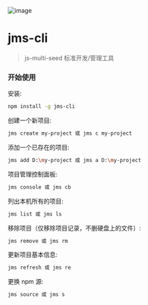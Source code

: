 ![image](https://user-images.githubusercontent.com/1990992/48991215-fbea5300-f16c-11e8-8f0c-63c381cd581f.png)

# jms-cli

> js-multi-seed 标准开发/管理工具

### 开始使用

安装:

```bash
npm install -g jms-cli
```

创建一个新项目:

```bash
jms create my-project 或 jms c my-project
```

添加一个已存在的项目:

```bash
jms add D:\my-project 或 jms a D:\my-project
```

项目管理控制面板:

```bash
jms console 或 jms cb
```

列出本机所有的项目:

```bash
jms list 或 jms ls
```

移除项目（仅移除项目记录，不删硬盘上的文件）:

```bash
jms remove 或 jms rm
```

更新项目基本信息:

```bash
jms refresh 或 jms re
```

更换 npm 源:

```bash
jms source 或 jms s
```
